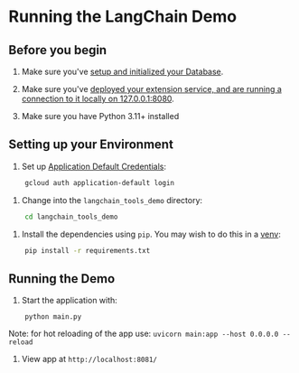 # Running the LangChain Demo

##  Before you begin

1. Make sure you've [setup and initialized your
   Database](../README.md#setting-up-your-database).

1. Make sure you've [deployed your extension service, and are running a
   connection to it locally on
   127.0.0.1:8080](../README.md#deploying-the-extension-service).

1. Make sure you have Python 3.11+ installed

## Setting up your Environment

1. Set up [Application Default Credentials](https://cloud.google.com/docs/authentication/application-default-credentials#GAC):

```bash
    gcloud auth application-default login
```

1. Change into the `langchain_tools_demo` directory:

```bash
    cd langchain_tools_demo
```

1. Install the dependencies using `pip`. You may wish to do this in a
   [venv](https://docs.python.org/3/library/venv.html):

```bash
    pip install -r requirements.txt
```


## Running the Demo

1. Start the application with:

```
    python main.py
```
Note: for hot reloading of the app use: `uvicorn main:app --host 0.0.0.0 --reload`

1. View app at `http://localhost:8081/`
